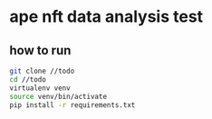 # ape nft data analysis test

## how to run

```bash
git clone //todo
cd //todo
virtualenv venv
source venv/bin/activate
pip install -r requirements.txt

```
